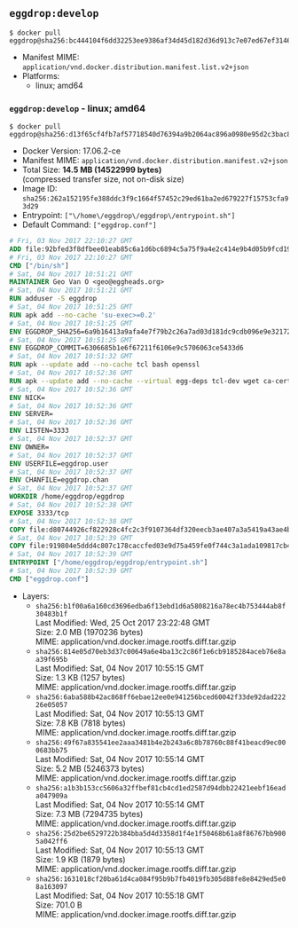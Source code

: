## `eggdrop:develop`

```console
$ docker pull eggdrop@sha256:bc444104f6dd32253ee9386af34d45d182d36d913c7e07ed67ef3146a3b30021
```

-	Manifest MIME: `application/vnd.docker.distribution.manifest.list.v2+json`
-	Platforms:
	-	linux; amd64

### `eggdrop:develop` - linux; amd64

```console
$ docker pull eggdrop@sha256:d13f65cf4fb7af57718540d76394a9b2064ac896a0980e95d2c3bac8075881b1
```

-	Docker Version: 17.06.2-ce
-	Manifest MIME: `application/vnd.docker.distribution.manifest.v2+json`
-	Total Size: **14.5 MB (14522999 bytes)**  
	(compressed transfer size, not on-disk size)
-	Image ID: `sha256:262a152195fe388ddc3f9c1664f57452c29ed61ba2ed679227f15753cfa93d29`
-	Entrypoint: `["\/home\/eggdrop\/eggdrop\/entrypoint.sh"]`
-	Default Command: `["eggdrop.conf"]`

```dockerfile
# Fri, 03 Nov 2017 22:10:27 GMT
ADD file:92bfed3f8dfbee01eab85c6a1d6bc6894c5a75f9a4e2c414e9b4d05b9fcd19d0 in / 
# Fri, 03 Nov 2017 22:10:27 GMT
CMD ["/bin/sh"]
# Sat, 04 Nov 2017 10:51:21 GMT
MAINTAINER Geo Van O <geo@eggheads.org>
# Sat, 04 Nov 2017 10:51:21 GMT
RUN adduser -S eggdrop
# Sat, 04 Nov 2017 10:51:25 GMT
RUN apk add --no-cache 'su-exec>=0.2'
# Sat, 04 Nov 2017 10:51:25 GMT
ENV EGGDROP_SHA256=6a9b16413a9afa4e7f79b2c26a7ad03d181dc9cdb096e9e321725f1ae3abc5a6
# Sat, 04 Nov 2017 10:51:25 GMT
ENV EGGDROP_COMMIT=6306685b1e6f67211f6106e9c5706063ce5433d6
# Sat, 04 Nov 2017 10:51:32 GMT
RUN apk --update add --no-cache tcl bash openssl
# Sat, 04 Nov 2017 10:52:36 GMT
RUN apk --update add --no-cache --virtual egg-deps tcl-dev wget ca-certificates make tar gpgme build-base openssl-dev   && wget "https://github.com/eggheads/eggdrop/archive/$EGGDROP_COMMIT.tar.gz" -O develop.tar.gz   && echo "$EGGDROP_SHA256  develop.tar.gz" | sha256sum -c -   && tar -zxvf develop.tar.gz   && rm develop.tar.gz     && ( cd eggdrop-$EGGDROP_COMMIT     && ./configure     && make config     && make     && make install DEST=/home/eggdrop/eggdrop )   && rm -rf eggdrop-$EGGDROP_COMMIT   && mkdir /home/eggdrop/eggdrop/data   && chown -R eggdrop /home/eggdrop/eggdrop   && apk del egg-deps
# Sat, 04 Nov 2017 10:52:36 GMT
ENV NICK=
# Sat, 04 Nov 2017 10:52:36 GMT
ENV SERVER=
# Sat, 04 Nov 2017 10:52:36 GMT
ENV LISTEN=3333
# Sat, 04 Nov 2017 10:52:37 GMT
ENV OWNER=
# Sat, 04 Nov 2017 10:52:37 GMT
ENV USERFILE=eggdrop.user
# Sat, 04 Nov 2017 10:52:37 GMT
ENV CHANFILE=eggdrop.chan
# Sat, 04 Nov 2017 10:52:37 GMT
WORKDIR /home/eggdrop/eggdrop
# Sat, 04 Nov 2017 10:52:38 GMT
EXPOSE 3333/tcp
# Sat, 04 Nov 2017 10:52:38 GMT
COPY file:d80744926cf822928c4fc2c3f9107364df320eecb3ae407a3a5419a43ae4b872 in /home/eggdrop/eggdrop 
# Sat, 04 Nov 2017 10:52:39 GMT
COPY file:919804e5ddd4c807c178caccfed03e9d75a459fe0f744c3a1ada109817cb44ec in /home/eggdrop/eggdrop/scripts/ 
# Sat, 04 Nov 2017 10:52:39 GMT
ENTRYPOINT ["/home/eggdrop/eggdrop/entrypoint.sh"]
# Sat, 04 Nov 2017 10:52:39 GMT
CMD ["eggdrop.conf"]
```

-	Layers:
	-	`sha256:b1f00a6a160cd3696edba6f13ebd1d6a5808216a78ec4b753444ab8f30483b1f`  
		Last Modified: Wed, 25 Oct 2017 23:22:48 GMT  
		Size: 2.0 MB (1970236 bytes)  
		MIME: application/vnd.docker.image.rootfs.diff.tar.gzip
	-	`sha256:814e05d70eb3d37c00649a6e4ba13c2c86f1e6cb9185284aceb76e8aa39f695b`  
		Last Modified: Sat, 04 Nov 2017 10:55:15 GMT  
		Size: 1.3 KB (1257 bytes)  
		MIME: application/vnd.docker.image.rootfs.diff.tar.gzip
	-	`sha256:6aba588b42ac868ff6ebae12ee0e941256bced60042f33de92dad22226e05057`  
		Last Modified: Sat, 04 Nov 2017 10:55:13 GMT  
		Size: 7.8 KB (7818 bytes)  
		MIME: application/vnd.docker.image.rootfs.diff.tar.gzip
	-	`sha256:49f67a835541ee2aaa3481b4e2b243a6c8b78760c88f41beacd9ec000683bb75`  
		Last Modified: Sat, 04 Nov 2017 10:55:14 GMT  
		Size: 5.2 MB (5246373 bytes)  
		MIME: application/vnd.docker.image.rootfs.diff.tar.gzip
	-	`sha256:a1b3b153cc5606a32ffbef81cb4cd1ed2587d94dbb22421eebf16eada047909a`  
		Last Modified: Sat, 04 Nov 2017 10:55:14 GMT  
		Size: 7.3 MB (7294735 bytes)  
		MIME: application/vnd.docker.image.rootfs.diff.tar.gzip
	-	`sha256:25d2be6529722b384bba5d4d3358d1f4e1f50468b61a8f86767bb9005a042ff6`  
		Last Modified: Sat, 04 Nov 2017 10:55:13 GMT  
		Size: 1.9 KB (1879 bytes)  
		MIME: application/vnd.docker.image.rootfs.diff.tar.gzip
	-	`sha256:1631018cf20ba61d4ca084f95b9b7fb4019fb305d88fe8e8429ed5e08a163097`  
		Last Modified: Sat, 04 Nov 2017 10:55:18 GMT  
		Size: 701.0 B  
		MIME: application/vnd.docker.image.rootfs.diff.tar.gzip
